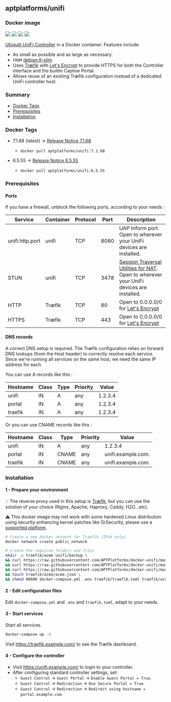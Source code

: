## aptplatforms/unifi

### Docker image

[![][microbadger-img]](https://microbadger.com/images/aptplatforms/unifi:latest)
[![][shields-automated-img]](https://hub.docker.com/r/aptplatforms/unifi/builds/)
[![][shields-pulls-img]](https://hub.docker.com/r/aptplatforms/unifi/)
[![][shields-stars-img]](https://hub.docker.com/r/aptplatforms/unifi/)


[Ubiquiti UniFi Controller] in a Docker container. Features include:

- As small as possible and as large as necessary.
- `FROM` [debian:9-slim]
- Uses [Tr&aelig;fik] with [Let's Encrypt] to provide HTTPS for both the
  Controller interface and the builtin Captive Portal.
- Allows reuse of an existing Tr&aelig;fik configuration instead of a
  dedicated UniFi controller host.

### Summary

- [Docker Tags](#docker-tags)
- [Prerequisites](#prerequisites)
- [Installation](#installation)


### Docker Tags

- 7.1.68 (latest) &rarr; [Release Notice 7.1.68]
    - `docker pull aptplatforms/unifi:7.1.68`

- 6.5.55 &rarr; [Release Notice 6.5.55]
    - `docker pull aptplatforms/unifi:6.5.55`


### Prerequisites

#### Ports

If you have a firewall, unblock the following ports, according to your needs :

| Service | Container | Protocol | Port | Description |
| ------- | --------- | -------- | ---- | ----------- |
| unifi.http.port | unifi | TCP | 8080 | UAP Inform port. Open to wherever your UniFi devices are installed. |
| STUN | unifi | TCP | 3478 | [Session Traversal Utilities for NAT]. Open to wherever your UniFi devices are installed. |
| HTTP | Tr&aelig;fik | TCP | 80 | Open to 0.0.0.0/0 for [Let's Encrypt] |
| HTTPS | Tr&aelig;fik | TCP | 443 | Open to 0.0.0.0/0 for [Let's Encrypt] |

#### DNS records

A correct DNS setup is required. The Tr&aelig;fik configuration relies on
forward DNS lookups (from the Host header) to correctly resolve each service.
Since we're running all services on the same host, we need the same IP address
for each.

You can use A records like this :

| Hostname | Class | Type | Priority | Value |
| -------- | ----- | ---- | -------- | ----- |
| unifi | IN | A | any | 1.2.3.4 |
| portal | IN | A | any | 1.2.3.4 |
| traefik | IN | A | any | 1.2.3.4 |

Or you can use CNAME records like this :

| Hostname | Class | Type | Priority | Value |
| -------- | ----- | ---- | -------- | ----- |
| unifi | IN | A | any | 1.2.3.4 |
| portal | IN | CNAME | any | unifi.example.com. |
| traefik | IN | CNAME | any | unifi.example.com. |

### Installation

#### 1 - Prepare your environment

:bulb: The reverse proxy used in this setup is [Tr&aelig;fik], but you can use the solution of your choice (Nginx, Apache, Haproxy, Caddy, H2O...etc).

:warning: This docker image may not work with some hardened Linux distribution using security-enhancing kernel patches like GrSecurity, please use a [supported platform].

```bash
# Create a new docker network for Traefik (IPv4 only)
docker network create public_network

# Create the required folders and files
mkdir -p traefik/acme unifi/backup \
&& curl https://raw.githubusercontent.com/APTPlatforms/docker-unifi/master/docker-compose.sample.yml -o docker-compose.yml \
&& curl https://raw.githubusercontent.com/APTPlatforms/docker-unifi/master/sample.env -o .env \
&& curl https://raw.githubusercontent.com/APTPlatforms/docker-unifi/master/traefik.sample.toml -o traefik/traefik.toml \
&& touch traefik/acme/acme.json \
&& chmod 00600 docker-compose.yml .env traefik/traefik.toml traefik/acme/acme.json
```

#### 2 - Edit configuration files

Edit `docker-compose.yml` and `.env` and `traefik.toml`, adapt to your needs.

#### 3 - Start services

Start all services.

```bash
docker-compose up -d
```

Visit <https://traefik.example.com/> to see the Tr&aelig;fik dashboard.

#### 4 - Configure the controller

- Visit <https://unifi.example.com/> to login to your controller.
- After configuring standard controller settings, set:
    - `Guest Control` &rarr; `Guest Portal` &rarr; `Enable Guest Portal = True`.
    - `Guest Control` &rarr; `Redirection` &rarr; `Use Secure Portal = True`.
    - `Guest Control` &rarr; `Redirection` &rarr; `Redirect using hostname = portal.example.com`.

[microbadger-img]: https://images.microbadger.com/badges/image/aptplatforms/unifi:latest.svg
[shields-automated-img]: https://img.shields.io/docker/automated/aptplatforms/unifi.svg
[shields-pulls-img]: https://img.shields.io/docker/pulls/aptplatforms/unifi.svg
[shields-stars-img]: https://img.shields.io/docker/stars/aptplatforms/unifi.svg

[debian:9-slim]: https://hub.docker.com/\_/debian/
[Tr&aelig;fik]: https://traefik.io/
[Let's Encrypt]: https://letsencrypt.org/
[Session Traversal Utilities for NAT]: https://help.ubnt.com/hc/en-us/articles/115015457668-UniFi-Troubleshooting-STUN-Communication-Errors#whatisstun
[supported platform]: https://docs.docker.com/install/#supported-platforms

[Ubiquiti UniFi Controller]: https://community.ui.com/releases/r/network/7.1.68
[Release Notice 7.1.68]: https://community.ui.com/releases/UniFi-Network-Application-7-1-68/30df65ee-9adf-44da-ba0c-f30766c2d874
[Release Notice 6.5.55]: https://community.ui.com/releases/UniFi-Network-Application-6-5-55/48c64137-4a4a-41f7-b7e4-3bee505ae16e
